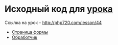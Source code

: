 # Исходный код для [урока](http://php720.com/lesson/44)

Ссылка на урок - http://php720.com/lesson/44

* [Страница формы](index.php)
* [Обработчик](app/check.php)
